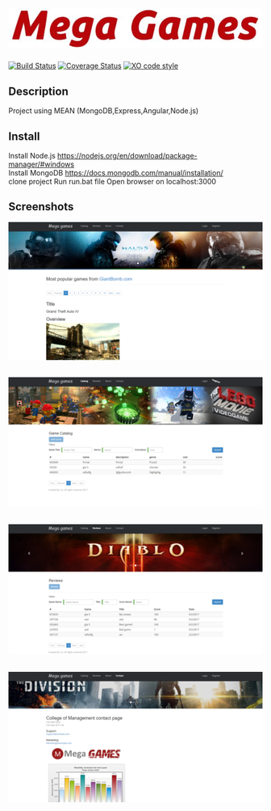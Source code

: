 # ![pageres](media/headline_.JPG)

[![Build Status](https://travis-ci.org/sindresorhus/pageres.svg?branch=master)](https://travis-ci.org/sindresorhus/pageres) [![Coverage Status](https://coveralls.io/repos/sindresorhus/pageres/badge.svg?branch=master)](https://coveralls.io/r/sindresorhus/pageres?branch=master) [![XO code style](https://img.shields.io/badge/code_style-XO-5ed9c7.svg)](https://github.com/sindresorhus/xo)

## Description

Project using MEAN (MongoDB,Express,Angular,Node.js) 

## Install

Install Node.js https://nodejs.org/en/download/package-manager/#windows <br /> 
Install MongoDB https://docs.mongodb.com/manual/installation/ <br /> 
clone project 
Run run.bat file
Open browser on localhost:3000


## Screenshots

![My image](media/pic1.png)<br /><br />

![My image](media/pic2.png)<br /><br />

![My image](media/pic3.png)<br /><br />

![My image](media/pic4.png)<br /><br />
